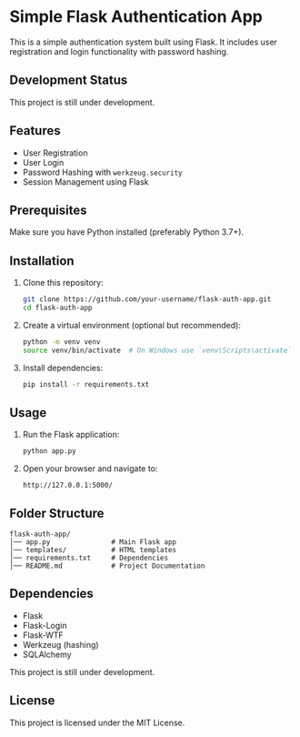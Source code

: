 # Simple Flask Authentication App

This is a simple authentication system built using Flask. It includes user registration and login functionality with password hashing.

## Development Status

This project is still under development.

## Features

- User Registration
- User Login
- Password Hashing with `werkzeug.security`
- Session Management using Flask

## Prerequisites

Make sure you have Python installed (preferably Python 3.7+).

## Installation

1. Clone this repository:
   ```sh
   git clone https://github.com/your-username/flask-auth-app.git
   cd flask-auth-app
   ```
2. Create a virtual environment (optional but recommended):
   ```sh
   python -m venv venv
   source venv/bin/activate  # On Windows use `venv\Scripts\activate`
   ```
3. Install dependencies:
   ```sh
   pip install -r requirements.txt
   ```

## Usage

1. Run the Flask application:
   ```sh
   python app.py
   ```
2. Open your browser and navigate to:
   ```
   http://127.0.0.1:5000/
   ```

## Folder Structure

```
flask-auth-app/
│── app.py               # Main Flask app
│── templates/           # HTML templates
│── requirements.txt     # Dependencies
│── README.md            # Project Documentation
```

## Dependencies

- Flask
- Flask-Login
- Flask-WTF
- Werkzeug (hashing)
- SQLAlchemy



This project is still under development.

## License

This project is licensed under the MIT License.

